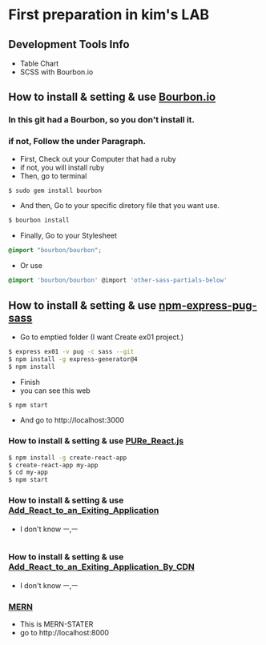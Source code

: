 # First preparation in kim's LAB 

## Development Tools Info

* Table Chart
* SCSS with Bourbon.io


## How to install & setting & use [Bourbon.io](https://github.com/thoughtbot/bourbon#installation)

### In this git had a Bourbon, so you don't install it.
### if not, Follow the under Paragraph.

* First, Check out your Computer that had a ruby
* if not, you will install ruby
* Then, go to terminal

```bash
$ sudo gem install bourbon
```

* And then, Go to your specific diretory file that you want use.

```bash
$ bourbon install
```

* Finally, Go to your Stylesheet

```css
@import "bourbon/bourbon";
```

* Or use 

```css
@import 'bourbon/bourbon' @import 'other-sass-partials-below'
```

## How to install & setting & use [npm-express-pug-sass](https://www.npmjs.com/package/express)

* Go to emptied folder (I want Create ex01 project.)

```bash
$ express ex01 -v pug -c sass --git
$ npm install -g express-generator@4
$ npm install
```

* Finish
* you can see this web

```bash
$ npm start
```

* And go to http://localhost:3000

### How to install & setting & use [PURe_React.js](https://reactjs.org/docs/add-react-to-a-new-app.html)

```bash
$ npm install -g create-react-app
$ create-react-app my-app
$ cd my-app
$ npm start
```

### How to install & setting & use [Add_React_to_an_Exiting_Application](https://reactjs.org/docs/add-react-to-an-existing-app.html)

* I don't know ㅡ,ㅡ

```bash

```

### How to install & setting & use [Add_React_to_an_Exiting_Application_By_CDN](https://reactjs.org/docs/cdn-links.html)

* I don't know ㅡ,ㅡ

### [MERN](https://github.com/Hashnode/mern-starter)

* This is MERN-STATER
* go to http://localhost:8000









